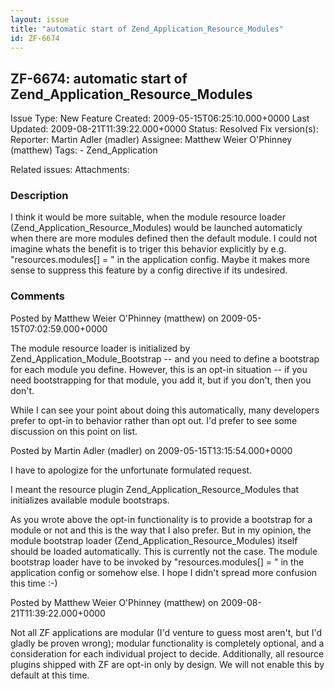 ```yaml
---
layout: issue
title: "automatic start of Zend_Application_Resource_Modules"
id: ZF-6674
---
```


ZF-6674: automatic start of Zend\_Application\_Resource\_Modules
----------------------------------------------------------------

 Issue Type: New Feature Created: 2009-05-15T06:25:10.000+0000 Last Updated: 2009-08-21T11:39:22.000+0000 Status: Resolved Fix version(s): 
 Reporter:  Martin Adler (madler)  Assignee:  Matthew Weier O'Phinney (matthew)  Tags: - Zend\_Application
 
 Related issues: 
 Attachments: 
### Description

I think it would be more suitable, when the module resource loader (Zend\_Application\_Resource\_Modules) would be launched automaticly when there are more modules defined then the default module. I could not imagine whats the benefit is to triger this behavior explicitly by e.g. "resources.modules[] = " in the application config. Maybe it makes more sense to suppress this feature by a config directive if its undesired.

 

 

### Comments

Posted by Matthew Weier O'Phinney (matthew) on 2009-05-15T07:02:59.000+0000

The module resource loader is initialized by Zend\_Application\_Module\_Bootstrap -- and you need to define a bootstrap for each module you define. However, this is an opt-in situation -- if you need bootstrapping for that module, you add it, but if you don't, then you don't.

While I can see your point about doing this automatically, many developers prefer to opt-in to behavior rather than opt out. I'd prefer to see some discussion on this point on list.

 

 

Posted by Martin Adler (madler) on 2009-05-15T13:15:54.000+0000

I have to apologize for the unfortunate formulated request.

I meant the resource plugin Zend\_Application\_Resource\_Modules that initializes available module bootstraps.

As you wrote above the opt-in functionality is to provide a bootstrap for a module or not and this is the way that I also prefer. But in my opinion, the module bootstrap loader (Zend\_Application\_Resource\_Modules) itself should be loaded automatically. This is currently not the case. The module bootstrap loader have to be invoked by "resources.modules[] = " in the application config or somehow else. I hope I didn't spread more confusion this time :-)

 

 

Posted by Matthew Weier O'Phinney (matthew) on 2009-08-21T11:39:22.000+0000

Not all ZF applications are modular (I'd venture to guess most aren't, but I'd gladly be proven wrong); modular functionality is completely optional, and a consideration for each individual project to decide. Additionally, all resource plugins shipped with ZF are opt-in only by design. We will not enable this by default at this time.

 

 